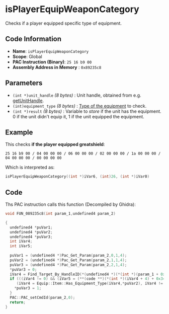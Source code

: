 # isPlayerEquipWeaponCategory

Checks if a player equipped specific type of equipment.

## Code Information

- **Name**: `isPlayerEquipWeaponCategory`
- **Scope**: Global
- **PAC Instruction (Binary)**: `25 16 b9 00`
- **Assembly Address in Memory** : `0x89235c8`

## Parameters

- `(int *)unit_handle` *(8 bytes)* : Unit handle, obtained from e.g. [getUnitHandle](./getunithandle.md).
- `(int)equipment_type` *(8 bytes)* : [Type of the equipment](./guide/reference-table.md#equipment-group-id-indexes) to check.
- `(int *)result` *(8 bytes)* : Variable to *store* if the unit has the equipment. 0 if the unit didn't equip it, 1 if the unit equipped the equipment.

## Example

This checks **if the player equipped greatshield**:

```25 16 b9 00 / 04 00 00 00 / 06 00 00 00 / 02 00 00 00 / 1a 00 00 00 / 04 00 00 00 / 00 00 00 00```

Which is interpreted as:

```c
isPlayerEquipWeaponCategory((int *)iVar6, (int)26, (int *)iVar0)
```

## Code

Ths PAC instruction calls this function (Decompiled by Ghidra):

```c
void FUN_089235c8(int param_1,undefined4 param_2)

{
  undefined4 *puVar1;
  undefined4 *puVar2;
  undefined4 *puVar3;
  int iVar4;
  int iVar5;
  
  puVar1 = (undefined4 *)Pac_Get_Param(param_2,0,1,4);
  puVar2 = (undefined4 *)Pac_Get_Param(param_2,1,1,4);
  puVar3 = (undefined4 *)Pac_Get_Param(param_2,2,1,4);
  *puVar3 = 0;
  iVar4 = Find_Target_By_HandleID(*(undefined4 *)(*(int *)(param_1 + 0x10) + 0xe8),*puVar1,1);
  if (((iVar4 != 0) && (iVar5 = (**(code **)(*(int *)(iVar4 + 4) + 0x34))(iVar4), iVar5 == 9)) &&
     (iVar4 = Equip::Item::Has_Equipment_Type(iVar4,*puVar2), iVar4 != 0)) {
    *puVar3 = 1;
  }
  PAC::PAC_setCmdId(param_2,0);
  return;
}
```


